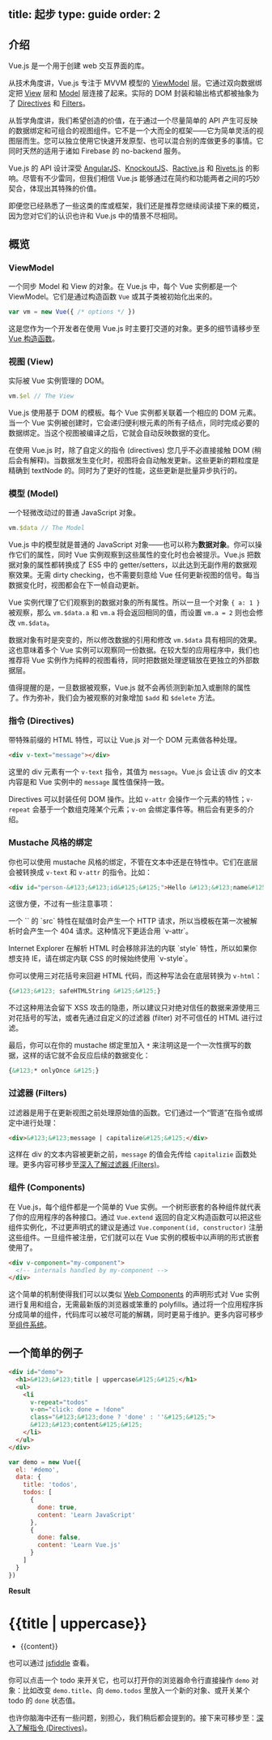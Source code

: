 title: 起步
type: guide
order: 2
---

## 介绍

Vue.js 是一个用于创建 web 交互界面的库。

从技术角度讲，Vue.js 专注于 MVVM 模型的 [ViewModel](#ViewModel) 层。它通过双向数据绑定把 [View](#View) 层和 [Model](#Model) 层连接了起来。实际的 DOM 封装和输出格式都被抽象为了 [Directives](#Directives) 和 [Filters](#Filters)。

从哲学角度讲，我们希望创造的价值，在于通过一个尽量简单的 API 产生可反映的数据绑定和可组合的视图组件。它不是一个大而全的框架——它为简单灵活的视图层而生。您可以独立使用它快速开发原型、也可以混合别的库做更多的事情。它同时天然的适用于诸如 Firebase 的 no-backend 服务。

Vue.js 的 API 设计深受 [AngularJS]、[KnockoutJS]、[Ractive.js] 和 [Rivets.js] 的影响。尽管有不少雷同，但我们相信 Vue.js 能够通过在简约和功能两者之间的巧妙契合，体现出其特殊的价值。

即便您已经熟悉了一些这类的库或框架，我们还是推荐您继续阅读接下来的概览，因为您对它们的认识也许和 Vue.js 中的情景不尽相同。

## 概览

### ViewModel

一个同步 Model 和 View 的对象。在 Vue.js 中，每个 Vue 实例都是一个 ViewModel。它们是通过构造函数 `Vue` 或其子类被初始化出来的。

```js
var vm = new Vue({ /* options */ })
```

这是您作为一个开发者在使用 Vue.js 时主要打交道的对象。更多的细节请移步至[Vue 构造函数](/api/)。

### 视图 (View)

实际被 Vue 实例管理的 DOM。

```js
vm.$el // The View
```

Vue.js 使用基于 DOM 的模板。每个 Vue 实例都关联着一个相应的 DOM 元素。当一个 Vue 实例被创建时，它会递归便利根元素的所有子结点，同时完成必要的数据绑定。当这个视图被编译之后，它就会自动反映数据的变化。

在使用 Vue.js 时，除了自定义的指令 (directives) 您几乎不必直接接触 DOM (稍后会有解释)。当数据发生变化时，视图将会自动触发更新。这些更新的颗粒度是精确到 textNode 的。同时为了更好的性能，这些更新是批量异步执行的。

### 模型 (Model)

一个轻微改动过的普通 JavaScript 对象。

```js
vm.$data // The Model
```

Vue.js 中的模型就是普通的 JavaScript 对象——也可以称为**数据对象**。你可以操作它们的属性，同时 Vue 实例观察到这些属性的变化时也会被提示。Vue.js 把数据对象的属性都转换成了 ES5 中的 getter/setters，以此达到无副作用的数据观察效果。无需 dirty checking，也不需要刻意给 Vue 任何更新视图的信号。每当数据变化时，视图都会在下一帧自动更新。

Vue 实例代理了它们观察到的数据对象的所有属性。所以一旦一个对象 `{ a: 1 }` 被观察，那么 `vm.$data.a` 和 `vm.a` 将会返回相同的值，而设置 `vm.a = 2` 则也会修改 `vm.$data`。

数据对象有时是突变的，所以修改数据的引用和修改 `vm.$data` 具有相同的效果。这也意味着多个 Vue 实例可以观察同一份数据。在较大型的应用程序中，我们也推荐将 Vue 实例作为纯粹的视图看待，同时把数据处理逻辑放在更独立的外部数据层。

值得提醒的是，一旦数据被观察，Vue.js 就不会再侦测到新加入或删除的属性了。作为弥补，我们会为被观察的对象增加 `$add` 和 `$delete` 方法。

### 指令 (Directives)

带特殊前缀的 HTML 特性，可以让 Vue.js 对一个 DOM 元素做各种处理。

```html
<div v-text="message"></div>
```

这里的 div 元素有一个 `v-text` 指令，其值为 `message`。Vue.js 会让该 div 的文本内容是和 Vue 实例中的 `message` 属性值保持一致。

Directives 可以封装任何 DOM 操作。比如 `v-attr` 会操作一个元素的特性；`v-repeat` 会基于一个数组克隆某个元素；`v-on` 会绑定事件等。稍后会有更多的介绍。

### Mustache 风格的绑定

你也可以使用 mustache 风格的绑定，不管在文本中还是在特性中。它们在底层会被转换成 `v-text` 和 `v-attr` 的指令。比如：

```html
<div id="person-&#123;&#123;id&#125;&#125;">Hello &#123;&#123;name&#125;&#125;!</div>
```

这很方便，不过有一些注意事项：

<p class="tip">一个 `<image>` 的 `src` 特性在赋值时会产生一个 HTTP 请求，所以当模板在第一次被解析时会产生一个 404 请求。这种情况下更适合用 `v-attr`。</p>

<p class="tip">Internet Explorer 在解析 HTML 时会移除非法的内联 `style` 特性，所以如果你想支持 IE，请在绑定内联 CSS 的时候始终使用 `v-style`。</p>


你可以使用三对花括号来回避 HTML 代码，而这种写法会在底层转换为 `v-html`：

``` html
{&#123;&#123; safeHTMLString &#125;&#125;}
```

不过这种用法会留下 XSS 攻击的隐患，所以建议只对绝对信任的数据来源使用三对花括号的写法，或者先通过自定义的过滤器 (filter) 对不可信任的 HTML 进行过滤。

最后，你可以在你的 mustache 绑定里加入 `*` 来注明这是一个一次性撰写的数据，这样的话它就不会反应后续的数据变化：

``` html
{&#123;* onlyOnce &#125;}
```

### 过滤器 (Filters)

过滤器是用于在更新视图之前处理原始值的函数。它们通过一个“管道”在指令或绑定中进行处理：

```html
<div>&#123;&#123;message | capitalize&#125;&#125;</div>
```

这样在 div 的文本内容被更新之前，`message` 的值会先传给 `capitalizie` 函数处理。更多内容可移步至[深入了解过滤器 (Filters)](/guide/filters.html)。

### 组件 (Components)

在 Vue.js，每个组件都是一个简单的 Vue 实例。一个树形嵌套的各种组件就代表了你的应用程序的各种接口。通过 `Vue.extend` 返回的自定义构造函数可以把这些组件实例化，不过更声明式的建议是通过 `Vue.component(id, constructor)` 注册这些组件。一旦组件被注册，它们就可以在 Vue 实例的模板中以声明的形式嵌套使用了。

``` html
<div v-component="my-component">
  <!-- internals handled by my-component -->
</div>
```

这个简单的机制使得我们可以以类似 [Web Components](http://www.w3.org/TR/components-intro/) 的声明形式对 Vue 实例进行复用和组合，无需最新版的浏览器或笨重的 polyfills。通过将一个应用程序拆分成简单的组件，代码库可以被尽可能的解耦，同时更易于维护。更多内容可移步至[组件系统](/guide/components.html)。

## 一个简单的例子

``` html
<div id="demo">
  <h1>&#123;&#123;title | uppercase&#125;&#125;</h1>
  <ul>
    <li
      v-repeat="todos"
      v-on="click: done = !done"
      class="&#123;&#123;done ? 'done' : ''&#125;&#125;">
      &#123;&#123;content&#125;&#125;
    </li>
  </ul>
</div>
```

``` js
var demo = new Vue({
  el: '#demo',
  data: {
    title: 'todos',
    todos: [
      {
        done: true,
        content: 'Learn JavaScript'
      },
      {
        done: false,
        content: 'Learn Vue.js'
      }
    ]
  }
})
```

**Result**

<div id="demo"><h1>&#123;&#123;title | uppercase&#125;&#125;</h1><ul><li v-repeat="todos" v-on="click: done = !done" class="&#123;&#123;done ? 'done' : ''&#125;&#125;">&#123;&#123;content&#125;&#125;</li></ul></div>
<script>
var demo = new Vue({
  el: '#demo',
  data: {
    title: 'todos',
    todos: [
      {
        done: true,
        content: 'Learn JavaScript'
      },
      {
        done: false,
        content: 'Learn Vue.js'
      }
    ]
  }
})
</script>

也可以通过 [jsfiddle](http://jsfiddle.net/yyx990803/yMv7y/) 查看。

你可以点击一个 todo 来开关它，也可以打开你的浏览器命令行直接操作 `demo` 对象：比如改变 `demo.title`、向 `demo.todos` 里放入一个新的对象、或开关某个 todo 的 `done` 状态值。

也许你脑海中还有一些问题，别担心，我们稍后都会提到的。接下来可移步至：[深入了解指令 (Directives)](/guide/directives.html)。

[AngularJS]: http://angularjs.org
[KnockoutJS]: http://knockoutjs.com
[Ractive.js]: http://ractivejs.org
[Rivets.js]: http://www.rivetsjs.com

